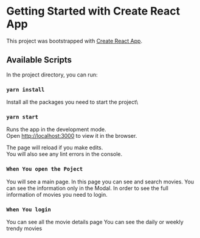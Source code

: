 # Getting Started with Create React App

This project was bootstrapped with [Create React App](https://github.com/facebook/create-react-app).

## Available Scripts

In the project directory, you can run:

### `yarn install`

Install all the packages you need to start the project\

### `yarn start`

Runs the app in the development mode.\
Open [http://localhost:3000](http://localhost:3000) to view it in the browser.

The page will reload if you make edits.\
You will also see any lint errors in the console.


### `When You open the Poject`

You will see a main page. In this page you can see and search movies. You can see the information only in the Modal. In order to see the full information of movies you need to login.


### `When You login`

You can see all the movie details page
You can see the daily or weekly trendy movies


 

